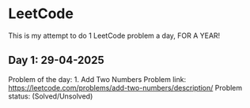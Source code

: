 # LeetCode

This is my attempt to do 1 LeetCode problem a day, FOR A YEAR!

## Day 1: 29-04-2025

Problem of the day: 1. Add Two Numbers
Problem link: https://leetcode.com/problems/add-two-numbers/description/
Problem status: (Solved/Unsolved)